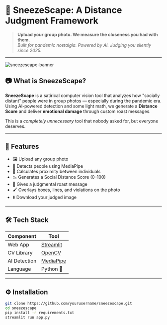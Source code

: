 # 🦠 SneezeScape: A Distance Judgment Framework

> **Upload your group photo. We measure the closeness you had with them.**  
> *Built for pandemic nostalgia. Powered by AI. Judging you silently since 2025.*  

---

![sneezescape-banner](https://user-images.githubusercontent.com/your-image-placeholder/banner.png)

## 📷 What is SneezeScape?

**SneezeScape** is a satirical computer vision tool that analyzes how "socially distant" people were in group photos — especially during the pandemic era. Using AI-powered detection and some light math, we generate a **Distance Score** and deliver **emotional damage** through custom roast messages.

This is a *completely unnecessary* tool that nobody asked for, but everyone deserves.

---

## 🚀 Features

- 🖼 Upload any group photo  
- 🧍 Detects people using MediaPipe  
- 📏 Calculates proximity between individuals  
- 📉 Generates a Social Distance Score (0–100)  
- 🤡 Gives a judgmental roast message  
- 🖌️ Overlays boxes, lines, and violations on the photo  
- ⬇️ Download your judged image  

---

## 🛠 Tech Stack

| Component     | Tool            |
|--------------|-----------------|
| Web App      | [Streamlit](https://streamlit.io) |
| CV Library   | [OpenCV](https://opencv.org/)     |
| AI Detection | [MediaPipe](https://mediapipe.dev) |
| Language     | Python 🐍        |

---



## ⚙️ Installation

```bash
git clone https://github.com/yourusername/sneezescape.git
cd sneezescape
pip install -r requirements.txt
streamlit run app.py
